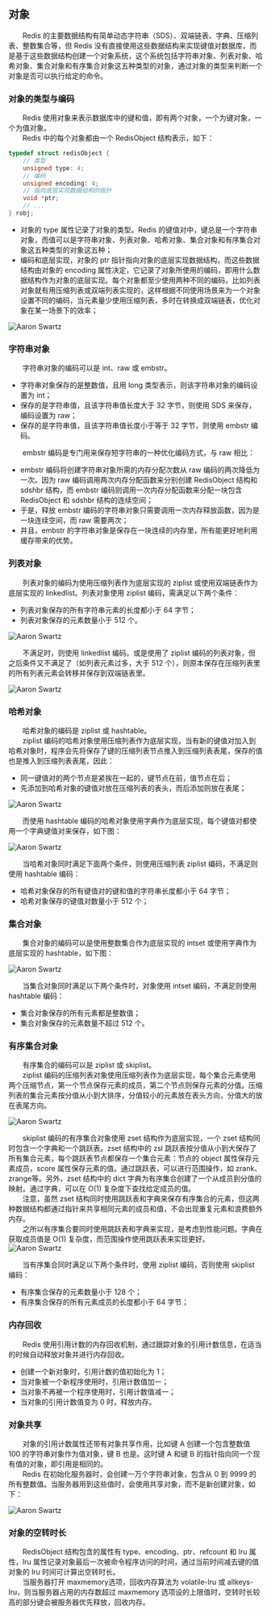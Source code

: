 
## 对象
　　Redis 的主要数据结构有简单动态字符串（SDS）、双端链表、字典、压缩列表、整数集合等，但 Redis 没有直接使用这些数据结构来实现键值对数据库，而是基于这些数据结构创建一个对象系统，这个系统包括字符串对象、列表对象、哈希对象、集合对象和有序集合对象这五种类型的对象，通过对象的类型来判断一个对象是否可以执行给定的命令。

### 对象的类型与编码
　　Redis 使用对象来表示数据库中的键和值，即有两个对象，一个为键对象，一个为值对象。<br />
　　Redis 中的每个对象都由一个 RedisObject 结构表示，如下：

```c
typedef struct redisObject {
    // 类型
    unsigned type: 4;
    // 编码
    unsigned encoding: 4;
    // 指向底层实现数据结构的指针
    void *ptr;
    // ...
} robj;
```

- 对象的 type 属性记录了对象的类型。Redis 的键值对中，键总是一个字符串对象，而值可以是字符串对象、列表对象、哈希对象、集合对象和有序集合对象这五种类型的对象这五种；
- 编码和底层实现，对象的 ptr 指针指向对象的底层实现数据结构，而这些数据结构由对象的 encoding 属性决定，它记录了对象所使用的编码，即用什么数据结构作为对象的底层实现。每个对象都至少使用两种不同的编码，比如列表对象就有用压缩列表或双端列表实现的，这样根据不同使用场景来为一个对象设置不同的编码，当元素量少使用压缩列表，多时在转换成双端链表，优化对象在某一场景下的效率；

![Aaron Swartz](https://raw.githubusercontent.com/martin-1992/redis_notebook/master/chapter_8/chapter_8_p1.png)

### 字符串对象
　　字符串对象的编码可以是 int、raw 或 embstr。
  
- 字符串对象保存的是整数值，且用 long 类型表示，则该字符串对象的编码设置为 int；
- 保存的是字符串值，且该字符串值长度大于 32 字节，则使用 SDS 来保存，编码设置为 raw；
- 保存的是字符串值，且该字符串值长度小于等于 32 字节，则使用 embstr 编码。

　　embstr 编码是专门用来保存短字符串的一种优化编码方式，与 raw 相比：
- embstr 编码将创建字符串对象所需的内存分配次数从 raw 编码的两次降低为一次。因为 raw 编码调用两次内存分配函数来分别创建 RedisObject 结构和 sdshbr 结构，而 embstr 编码则调用一次内存分配函数来分配一块包含 RedisObject 和 sdshbr 结构的连续空间；
- 于是，释放 embstr 编码的字符串对象只需要调用一次内存释放函数，因为是一块连续空间，而 raw 需要两次；
- 并且，embstr 的字符串对象是保存在一块连续的内存里，所有能更好地利用缓存带来的优势。

### 列表对象
　　列表对象的编码为使用压缩列表作为底层实现的 ziplist 或使用双端链表作为底层实现的 linkedlist。列表对象使用 ziplist 编码，需满足以下两个条件：
  
- 列表对象保存的所有字符串元素的长度都小于 64 字节；
- 列表对象保存的元素数量小于 512 个。

![Aaron Swartz](https://raw.githubusercontent.com/martin-1992/redis_notebook/master/chapter_8/chapter_8_p2.png)

　　不满足时，则使用 linkedlist 编码。或是使用了 ziplist 编码的列表对象，但之后条件又不满足了（如列表元素过多，大于 512 个），则原本保存在压缩列表里的所有列表元素会转移并保存到双端链表里。
  
![Aaron Swartz](https://raw.githubusercontent.com/martin-1992/redis_notebook/master/chapter_8/chapter_8_p3.png)

### 哈希对象
　　哈希对象的编码是 ziplist 或 hashtable。<br />
　　ziplist 编码的哈希对象使用压缩列表作为底层实现，当有新的键值对加入到哈希对象时，程序会先将保存了键的压缩列表节点推入到压缩列表表尾，保存的值也是推入到压缩列表表尾，因此：
  
- 同一键值对的两个节点是紧挨在一起的，键节点在前，值节点在后；
- 先添加到哈希对象的键值对放在压缩列表的表头，而后添加则放在表尾；

![Aaron Swartz](https://raw.githubusercontent.com/martin-1992/redis_notebook/master/chapter_8/chapter_8_p4.png)

　　而使用 hashtable 编码的哈希对象使用字典作为底层实现，每个键值对都使用一个字典键值对来保存，如下图：

![Aaron Swartz](https://raw.githubusercontent.com/martin-1992/redis_notebook/master/chapter_8/chapter_8_p5.png)

　　当哈希对象同时满足下面两个条件，则使用压缩列表 ziplist 编码，不满足则使用 hashtable 编码：
  
- 哈希对象保存的所有键值对的键和值的字符串长度都小于 64 字节；
- 哈希对象保存的键值对数量小于 512 个；

### 集合对象

　　集合对象的编码可以是使用整数集合作为底层实现的 intset 或使用字典作为底层实现的 hashtable，如下图：

![Aaron Swartz](https://raw.githubusercontent.com/martin-1992/redis_notebook/master/chapter_8/chapter_8_p6.png)

　　当集合对象同时满足以下两个条件时，对象使用 intset 编码，不满足则使用 hashtable 编码：

- 集合对象保存的所有元素都是整数值；
- 集合对象保存的元素数量不超过 512 个。

### 有序集合对象
　　有序集合的编码可以是 ziplist 或 skiplist。<br />
　　ziplist 编码的压缩列表对象使用压缩列表作为底层实现，每个集合元素使用两个压缩节点，第一个节点保存元素的成员，第二个节点则保存元素的分值。压缩列表的集合元素按分值从小到大排序，分值较小的元素放在表头方向，分值大的放在表尾方向。
  
![Aaron Swartz](https://raw.githubusercontent.com/martin-1992/redis_notebook/master/chapter_8/chapter_8_p7.png)

　　skiplist 编码的有序集合对象使用 zset 结构作为底层实现，一个 zset 结构同时包含一个字典和一个跳跃表。zset 结构中的 zsl 跳跃表按分值从小到大保存了所有集合元素，每个跳跃表节点都保存一个集合元素：节点的 object 属性保存元素成员，score 属性保存元素的值。通过跳跃表，可以进行范围操作，如 zrank、zrange等。另外，zset 结构中的 dict 字典为有序集合创建了一个从成员到分值的映射。通过字典，可以在 O(1) 复杂度下查找给定成员的值。<br />
　　注意，虽然 zset 结构同时使用跳跃表和字典来保存有序集合的元素，但这两种数据结构都通过指针来共享相同元素的成员和值，不会出现重复元素和浪费额外内存。<br />
　　之所以有序集合要同时使用跳跃表和字典来实现，是考虑到性能问题。字典在获取成员值是 O(1) 复杂度，而范围操作使用跳跃表来实现更好。
　　
![Aaron Swartz](https://raw.githubusercontent.com/martin-1992/redis_notebook/master/chapter_8/chapter_8_p8.png)

　　当有序集合同时满足以下两个条件时，使用 ziplist 编码，否则使用  skiplist 编码：

- 有序集合保存的元素数量小于 128 个；
- 有序集合保存的所有元素成员的长度都小于 64 字节；

### 内存回收
　　Redis 使用引用计数的内存回收机制，通过跟踪对象的引用计数信息，在适当的时候自动释放对象并进行内存回收。
  
- 创建一个新对象时，引用计数的值初始化为 1；
- 当对象被一个新程序使用时，引用计数值加一；
- 当对象不再被一个程序使用时，引用计数值减一；
- 当对象的引用计数值变为 0 时，释放内存。

### 对象共享
　　对象的引用计数属性还带有对象共享作用，比如键 A 创建一个包含整数值 100 的字符串对象作为值对象，键 B 也是。这时键 A 和键 B 的指针指向同一个现有值的对象，即引用是相同的。<br />
　　Redis 在初始化服务器时，会创建一万个字符串对象，包含从 0 到 9999 的所有整数值。当服务器用到这些值时，会使用共享对象，而不是新创建对象，如下：
  
![Aaron Swartz](https://raw.githubusercontent.com/martin-1992/redis_notebook/master/chapter_8/chapter_8_p9.png)

### 对象的空转时长
　　RedisObject 结构包含的属性有 type、encoding、ptr、refcount 和 lru 属性，lru 属性记录对象最后一次被命令程序访问的时间，通过当前时间减去键的值对象的 lru 时间可计算出空转时长。<br />
　　当服务器打开 maxmemory选项，回收内存算法为 volatile-lru 或 allkeys-lru，则当服务器占用的内存数超过 maxmemory 选项设的上限值时，空转时长较高的部分键会被服务器优先释放，回收内存。
